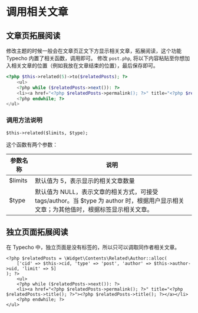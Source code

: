 # 调用相关文章
## 文章页拓展阅读
修改主题的时候一般会在文章页正文下方显示相关文章，拓展阅读，这个功能 Typecho 内置了相关函数，调用即可。
修改 `post.php`, 将以下内容粘贴至你想加入相关文章的位置（例如我放在文章结束的位置），最后保存即可。

```php
<?php $this->related(5)->to($relatedPosts); ?>
    <ul>
    <?php while ($relatedPosts->next()): ?>
    <li><a href="<?php $relatedPosts->permalink(); ?>" title="<?php $relatedPosts->title(); ?>"><?php $relatedPosts->title(); ?></a></li>
    <?php endwhile; ?>
</ul>
```
### 调用方法说明
```
$this->related($limits, $type);
```
这个函数有两个参数：

| 参数名称 | 说明                                                         |
| -------- | ------------------------------------------------------------ |
| $limits  | 默认值为 5，表示显示的相关文章数量                           |
| $type    | 默认值为 NULL，表示文章的相关方式，可接受 tags/author。当 $type 为 author 时，根据用户显示相关文章；为其他值时，根据标签显示相关文章。 |

## 独立页面拓展阅读
在 Typecho 中，独立页面是没有标签的，所以只可以调取同作者相关文章。

```
<?php $relatedPosts = \Widget\Contents\Related\Author::alloc(
    ['cid' => $this->cid, 'type' => 'post', 'author' => $this->author->uid, 'limit' => 5]
); ?>
    <ul>
    <?php while ($relatedPosts->next()): ?>
    <li><a href="<?php $relatedPosts->permalink(); ?>" title="<?php $relatedPosts->title(); ?>"><?php $relatedPosts->title(); ?></a></li>
    <?php endwhile; ?>
</ul>
```



